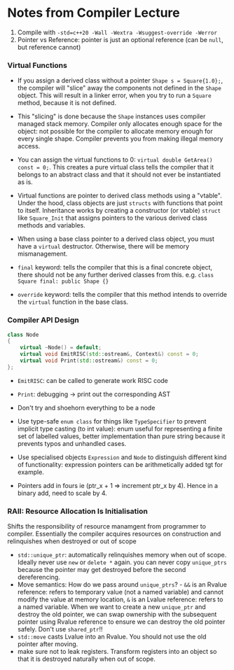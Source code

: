 # Notes from Compiler Lecture

1. Compile with `-std=c++20 -Wall -Wextra -Wsuggest-override -Werror`
2. Pointer vs Reference: pointer is just an optional reference (can be `null`, but reference cannot)

### Virtual Functions
- If you assign a derived class without a pointer `Shape s = Square{1.0};`, the compiler will "slice" away the components not defined in the `Shape` object. This will result in a linker error, when you try to run a `Square` method, because it is not defined.

- This "slicing" is done because the `Shape` instances uses compiler managed stack memory. Compiler only allocates enough space for the object: not possible for the compiler to allocate memory enough for every single shape. Compiler prevents you from making illegal memory access.

- You can assign the virtual functions to 0: `virtual double GetArea() const = 0;`. This creates a pure virtual class tells the compiler that it belongs to an abstract class and that it should not ever be instantiated as is.

- Virtual functions are pointer to derived class methods using a "vtable". Under the hood, class objects are just `structs` with functions that point to itself. Inheritance works by creating a constructor (or vtable) `struct` like `Square_Init` that assigns pointers to the various derived class methods and variables.

- When using a base class pointer to a derived class object, you must have a `virtual` destructor. Otherwise, there will be memory mismanagement.

- `final` keyword: tells the compiler that this is a final concrete object, there should not be any further derived classes from this. e.g. `class Square final: public Shape {}`

- `override` keyword: tells the compiler that this method intends to override the `virtual` function in the base class.

### Compiler API Design
```cpp
class Node
{
    virtual ~Node() = default;
    virtual void EmitRISC(std::ostream&, Context&) const = 0;
    virtual void Print(std::ostream&) const = 0;
};
```
- `EmitRISC`: can be called to generate work RISC code
- `Print`: debugging -> print out the corresponding AST

- Don't try and shoehorn everything to be a node
- Use type-safe `enum class` for things like `TypeSpecifier` to prevent implicit type casting (to int value): enum useful for representing a finite set of labelled values, better implementation than pure string because it prevents typos and unhandled cases.
- Use specialised objects `Expression` and `Node` to distinguish different kind of functionality: expression pointers can be arithmetically added tgt for example.
- Pointers add in fours ie (ptr_x + 1 => increment ptr_x by 4). Hence in a binary add, need to scale by 4.

### RAII: Resource Allocation Is Initialisation
Shifts the responsibility of resource manamgent from programmer to compiler. Essentially the compiler acquires resources on construction and relinquishes when destroyed or out of scope
- `std::unique_ptr`: automatically relinquishes memory when out of scope. Ideally never use `new` or `delete *` again. you can never copy `unique_ptrs` because the pointer may get destroyed before the second dereferencing.
- Move semantics: How do we pass around `unique_ptrs`? - `&&` is an Rvalue reference: refers to temporary value (not a named variable) and cannot modify the value at memory location, `&` is an Lvalue reference: refers to a named variable. When we want to create a new `unique_ptr` and destroy the old pointer, we can swap ownership with the subsequent pointer using Rvalue reference to ensure we can destroy the old pointer safely. Don't use `shared_ptr`!!
- `std::move` casts Lvalue into an Rvalue. You should not use the old pointer after moving.
- make sure not to leak registers. Transform registers into an object so that it is destroyed naturally when out of scope.
